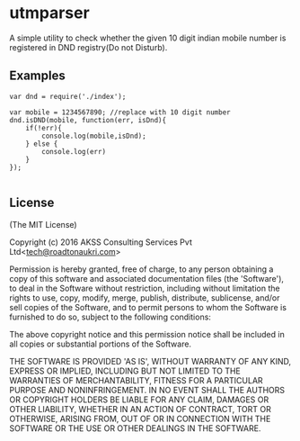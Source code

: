 # utmparser

A simple utility to check whether the given 10 digit indian mobile number is registered in DND registry(Do not Disturb).

## Examples

```
var dnd = require('./index');

var mobile = 1234567890; //replace with 10 digit number
dnd.isDND(mobile, function(err, isDnd){
    if(!err){
        console.log(mobile,isDnd);
    } else {
        console.log(err)
    }
});


```

## License

(The MIT License)

Copyright (c) 2016 AKSS Consulting Services Pvt Ltd&lt;tech@roadtonaukri.com&gt;

Permission is hereby granted, free of charge, to any person obtaining
a copy of this software and associated documentation files (the
'Software'), to deal in the Software without restriction, including
without limitation the rights to use, copy, modify, merge, publish,
distribute, sublicense, and/or sell copies of the Software, and to
permit persons to whom the Software is furnished to do so, subject to
the following conditions:

The above copyright notice and this permission notice shall be
included in all copies or substantial portions of the Software.

THE SOFTWARE IS PROVIDED 'AS IS', WITHOUT WARRANTY OF ANY KIND,
EXPRESS OR IMPLIED, INCLUDING BUT NOT LIMITED TO THE WARRANTIES OF
MERCHANTABILITY, FITNESS FOR A PARTICULAR PURPOSE AND NONINFRINGEMENT.
IN NO EVENT SHALL THE AUTHORS OR COPYRIGHT HOLDERS BE LIABLE FOR ANY
CLAIM, DAMAGES OR OTHER LIABILITY, WHETHER IN AN ACTION OF CONTRACT,
TORT OR OTHERWISE, ARISING FROM, OUT OF OR IN CONNECTION WITH THE
SOFTWARE OR THE USE OR OTHER DEALINGS IN THE SOFTWARE.